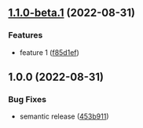 ## [1.1.0-beta.1](https://github.com/gdelpu/semantic_release-test/compare/v1.0.0...v1.1.0-beta.1) (2022-08-31)


### Features

* feature 1 ([f85d1ef](https://github.com/gdelpu/semantic_release-test/commit/f85d1ef890a435d93f70bc7a9134e72f504fe08a))

## 1.0.0 (2022-08-31)


### Bug Fixes

* semantic release ([453b911](https://github.com/gdelpu/semantic_release-test/commit/453b911d2ed87eb38cba4e237aff6c0394b1ff2d))
